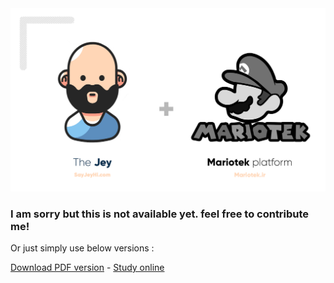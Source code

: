 <center>
    <img src="../MariotekLogo.png" >
</center>

### I am sorry but this is not available yet. feel free to contribute me!

Or just simply use below versions :

[Download PDF version](https://raw.githubusercontent.com/Mariotek/BetterUnderstandingOfJavascript/master/PDF/project.pdf) -
[Study online](https://mariotek.github.io/BetterUnderstandingOfJavascript/HTML/?page=1)
